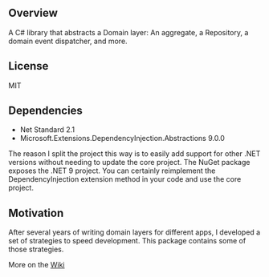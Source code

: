 ﻿## Overview
A C# library that abstracts a Domain layer: An aggregate, a Repository, a domain event dispatcher, and more.

## License
MIT

## Dependencies
- Net Standard 2.1
- Microsoft.Extensions.DependencyInjection.Abstractions 9.0.0

The reason I split the project this way is to easily add support for other .NET versions without needing to update the core project. The NuGet package exposes the .NET 9 project. You can certainly reimplement the DependencyInjection extension method in your code and use the core project.

## Motivation
After several years of writing domain layers for different apps, I developed a set of strategies to speed development. This package contains some of those strategies.

More on the [Wiki](https://github.com/juliocachaydev/domain.core/wiki)

